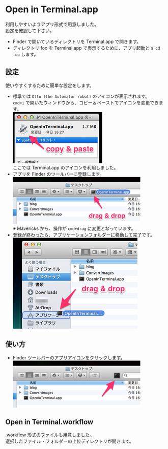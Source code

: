 # Open in Terminal.app

利用しやすいようアプリ形式で用意しました。  
設定を確認して下さい。

* Finder で開いているディレクトリを Terminal.app で開きます。
* ディレクトリ foo を Terminal.app で表示するために、アプリ起動と `$ cd foo` します。


## 設定

使いやすくするために簡単な設定をします。

* 標準では `Otto (the Automator robot)` のアイコンが表示されます。  
`cmd+i` で開いたウィンドウから、コピー＆ペーストでアイコンを変更できます。  
![icon](./img/ot01.png)  
ここでは Terminal.app のアイコンを利用しました。
* アプリを Finder のツールバーに登録します。  
![ToolBar](./img/ot02.png)  
※ Mavericks から、操作が `cmd+drag` に変更となっています。
* 登録が終わったら、アプリケーションフォルダーに移動して完了です。  
![ToolBar](./img/ot04.png)


## 使い方

* Finder ツールバーのアプリアイコンをクリックします。  
![click](./img/ot03.png)


## Open in Terminal.workflow

.workflow 形式のファイルも用意しました。  
選択したファイル・フォルダーの上位ディレクトリが開きます。
